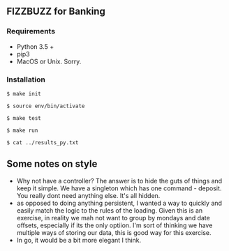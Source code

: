 ## FIZZBUZZ for Banking

### Requirements

- Python 3.5 +
- pip3
- MacOS or Unix. Sorry.

### Installation

`$ make init`

`$ source env/bin/activate`

`$ make test`

`$ make run`

`$ cat ../results_py.txt`


## Some notes on style

- Why not have a controller? The answer is to hide the guts of things and keep it simple.  We have a singleton which has one command - deposit.  
You really dont need anything else.  It's all hidden.
- as opposed to doing anything persistent, I wanted a way to quickly and easily match the logic to the rules of the loading. Given this is an exercise, in reality we mah not want to group by mondays and date offsets, especially if its the only optiion.  I'm sort of thinking we have multiple ways of storing our data, this is good way for this exercise.
- In go, it would be a bit more elegant I think.

